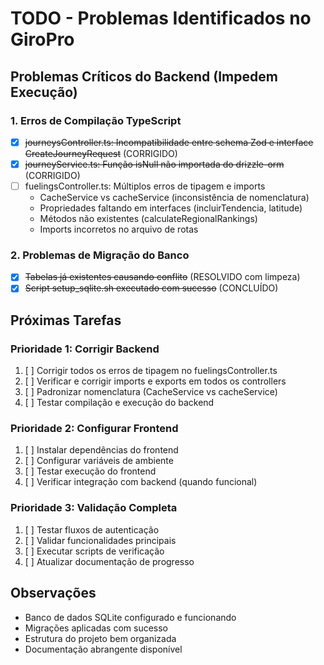 # TODO - Problemas Identificados no GiroPro

## Problemas Críticos do Backend (Impedem Execução)

### 1. Erros de Compilação TypeScript
- [x] ~~journeysController.ts: Incompatibilidade entre schema Zod e interface CreateJourneyRequest~~ (CORRIGIDO)
- [x] ~~journeyService.ts: Função isNull não importada do drizzle-orm~~ (CORRIGIDO)
- [ ] fuelingsController.ts: Múltiplos erros de tipagem e imports
  - CacheService vs cacheService (inconsistência de nomenclatura)
  - Propriedades faltando em interfaces (incluirTendencia, latitude)
  - Métodos não existentes (calculateRegionalRankings)
  - Imports incorretos no arquivo de rotas

### 2. Problemas de Migração do Banco
- [x] ~~Tabelas já existentes causando conflito~~ (RESOLVIDO com limpeza)
- [x] ~~Script setup_sqlite.sh executado com sucesso~~ (CONCLUÍDO)

## Próximas Tarefas

### Prioridade 1: Corrigir Backend
1. [ ] Corrigir todos os erros de tipagem no fuelingsController.ts
2. [ ] Verificar e corrigir imports e exports em todos os controllers
3. [ ] Padronizar nomenclatura (CacheService vs cacheService)
4. [ ] Testar compilação e execução do backend

### Prioridade 2: Configurar Frontend
1. [ ] Instalar dependências do frontend
2. [ ] Configurar variáveis de ambiente
3. [ ] Testar execução do frontend
4. [ ] Verificar integração com backend (quando funcional)

### Prioridade 3: Validação Completa
1. [ ] Testar fluxos de autenticação
2. [ ] Validar funcionalidades principais
3. [ ] Executar scripts de verificação
4. [ ] Atualizar documentação de progresso

## Observações
- Banco de dados SQLite configurado e funcionando
- Migrações aplicadas com sucesso
- Estrutura do projeto bem organizada
- Documentação abrangente disponível

